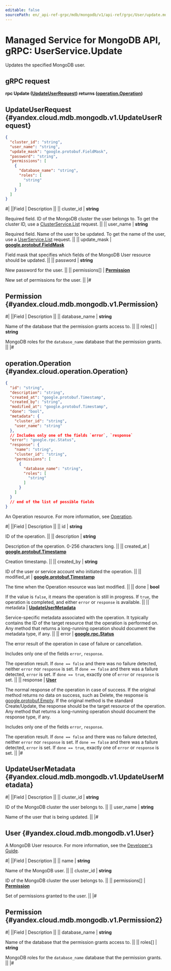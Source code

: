 ```yaml
---
editable: false
sourcePath: en/_api-ref-grpc/mdb/mongodb/v1/api-ref/grpc/User/update.md
---
```


# Managed Service for MongoDB API, gRPC: UserService.Update

Updates the specified MongoDB user.

## gRPC request

**rpc Update ([UpdateUserRequest](#yandex.cloud.mdb.mongodb.v1.UpdateUserRequest)) returns ([operation.Operation](#yandex.cloud.operation.Operation))**

## UpdateUserRequest {#yandex.cloud.mdb.mongodb.v1.UpdateUserRequest}

```json
{
  "cluster_id": "string",
  "user_name": "string",
  "update_mask": "google.protobuf.FieldMask",
  "password": "string",
  "permissions": [
    {
      "database_name": "string",
      "roles": [
        "string"
      ]
    }
  ]
}
```

#|
||Field | Description ||
|| cluster_id | **string**

Required field. ID of the MongoDB cluster the user belongs to.
To get the cluster ID, use a [ClusterService.List](/docs/managed-mongodb/api-ref/grpc/Cluster/list#List) request. ||
|| user_name | **string**

Required field. Name of the user to be updated.
To get the name of the user, use a [UserService.List](/docs/managed-mongodb/api-ref/grpc/User/list#List) request. ||
|| update_mask | **[google.protobuf.FieldMask](https://developers.google.com/protocol-buffers/docs/reference/csharp/class/google/protobuf/well-known-types/field-mask)**

Field mask that specifies which fields of the MongoDB User resource should be updated. ||
|| password | **string**

New password for the user. ||
|| permissions[] | **[Permission](#yandex.cloud.mdb.mongodb.v1.Permission)**

New set of permissions for the user. ||
|#

## Permission {#yandex.cloud.mdb.mongodb.v1.Permission}

#|
||Field | Description ||
|| database_name | **string**

Name of the database that the permission grants access to. ||
|| roles[] | **string**

MongoDB roles for the `database_name` database that the permission grants. ||
|#

## operation.Operation {#yandex.cloud.operation.Operation}

```json
{
  "id": "string",
  "description": "string",
  "created_at": "google.protobuf.Timestamp",
  "created_by": "string",
  "modified_at": "google.protobuf.Timestamp",
  "done": "bool",
  "metadata": {
    "cluster_id": "string",
    "user_name": "string"
  },
  // Includes only one of the fields `error`, `response`
  "error": "google.rpc.Status",
  "response": {
    "name": "string",
    "cluster_id": "string",
    "permissions": [
      {
        "database_name": "string",
        "roles": [
          "string"
        ]
      }
    ]
  }
  // end of the list of possible fields
}
```

An Operation resource. For more information, see [Operation](/docs/api-design-guide/concepts/operation).

#|
||Field | Description ||
|| id | **string**

ID of the operation. ||
|| description | **string**

Description of the operation. 0-256 characters long. ||
|| created_at | **[google.protobuf.Timestamp](https://developers.google.com/protocol-buffers/docs/reference/google.protobuf#timestamp)**

Creation timestamp. ||
|| created_by | **string**

ID of the user or service account who initiated the operation. ||
|| modified_at | **[google.protobuf.Timestamp](https://developers.google.com/protocol-buffers/docs/reference/google.protobuf#timestamp)**

The time when the Operation resource was last modified. ||
|| done | **bool**

If the value is `false`, it means the operation is still in progress.
If `true`, the operation is completed, and either `error` or `response` is available. ||
|| metadata | **[UpdateUserMetadata](#yandex.cloud.mdb.mongodb.v1.UpdateUserMetadata)**

Service-specific metadata associated with the operation.
It typically contains the ID of the target resource that the operation is performed on.
Any method that returns a long-running operation should document the metadata type, if any. ||
|| error | **[google.rpc.Status](https://cloud.google.com/tasks/docs/reference/rpc/google.rpc#status)**

The error result of the operation in case of failure or cancellation.

Includes only one of the fields `error`, `response`.

The operation result.
If `done == false` and there was no failure detected, neither `error` nor `response` is set.
If `done == false` and there was a failure detected, `error` is set.
If `done == true`, exactly one of `error` or `response` is set. ||
|| response | **[User](#yandex.cloud.mdb.mongodb.v1.User)**

The normal response of the operation in case of success.
If the original method returns no data on success, such as Delete,
the response is [google.protobuf.Empty](https://developers.google.com/protocol-buffers/docs/reference/google.protobuf#google.protobuf.Empty).
If the original method is the standard Create/Update,
the response should be the target resource of the operation.
Any method that returns a long-running operation should document the response type, if any.

Includes only one of the fields `error`, `response`.

The operation result.
If `done == false` and there was no failure detected, neither `error` nor `response` is set.
If `done == false` and there was a failure detected, `error` is set.
If `done == true`, exactly one of `error` or `response` is set. ||
|#

## UpdateUserMetadata {#yandex.cloud.mdb.mongodb.v1.UpdateUserMetadata}

#|
||Field | Description ||
|| cluster_id | **string**

ID of the MongoDB cluster the user belongs to. ||
|| user_name | **string**

Name of the user that is being updated. ||
|#

## User {#yandex.cloud.mdb.mongodb.v1.User}

A MongoDB User resource. For more information, see the
[Developer's Guide](/docs/managed-mongodb/concepts).

#|
||Field | Description ||
|| name | **string**

Name of the MongoDB user. ||
|| cluster_id | **string**

ID of the MongoDB cluster the user belongs to. ||
|| permissions[] | **[Permission](#yandex.cloud.mdb.mongodb.v1.Permission2)**

Set of permissions granted to the user. ||
|#

## Permission {#yandex.cloud.mdb.mongodb.v1.Permission2}

#|
||Field | Description ||
|| database_name | **string**

Name of the database that the permission grants access to. ||
|| roles[] | **string**

MongoDB roles for the `database_name` database that the permission grants. ||
|#